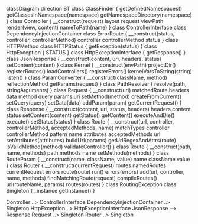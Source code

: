 classDiagram
direction BT
class ClassFinder {
   getDefinedNamespaces() 
   getClassesInNamespace(namespace) 
   getNamespaceDirectory(namespace) 
}
class Controller {
   __construct(request) 
    layout
    request
    viewPath
   render(view, content) 
   nameToPath(name) 
}
class ControllerInterface
class DependencyInjectionContainer
class ErrorRoute {
   __construct(status, controller, controllerMethod) 
    controller
    controllerMethod
    status
}
class HTTPMethod
class HTTPStatus {
   getException(status) 
}
class HttpException {
    STATUS
}
class HttpExceptionInterface {
   getResponse() 
}
class JsonResponse {
   __construct(content, uri, headers, status) 
   setContent(content) 
}
class Kernel {
   __construct(envPath) 
   projectDir() 
   registerRoutes() 
   loadControllers() 
   registerErrors() 
   kernelVarsToString(string) 
   listen() 
}
class ParamConverter {
   __construct(className, method) 
    reflectionMethod
   getParams(request) 
}
class PathResolver {
   resolve(path, stringArguments) 
}
class Request {
   __construct(uri) 
    matchedRoute
    headers
    data
    method
    query
    params
    uri
   setMethod(method) 
   createFromCurrent() 
   setQuery(query) 
   setData(data) 
   addParam(param) 
   getCurrentRequest() 
}
class Response {
   __construct(content, uri, status, headers) 
    headers
    content
    status
   setContent(content) 
   getStatus() 
   getContent() 
   executeAndDie() 
   execute() 
   setStatus(status) 
}
class Route {
   __construct(url, controller, controllerMethod, acceptedMethods, name) 
    matchTypes
    controller
    controllerMethod
    pattern
    name
    attributes
    acceptedMethods
    url
   setAttributes(attributes) 
   buildUrl(params) 
   getUrlRegexAndAttrs(route) 
   isValidMethod(method) 
   validateController() 
}
class Route {
   __construct(path, name, methods) 
    path
    methods
    name
   setMethods(methods) 
}
class RouteParam {
   __construct(name, className, value) 
    name
    className
    value
}
class Router {
   __construct(currentRequest) 
    routes
    namedRoutes
    currentRequest
    errors
   route(route) 
   run() 
   errors(errors) 
   add(url, controller, name, methods) 
   findMatchingRoute(request) 
   compileRoutes() 
   url(routeName, params) 
   routes(routes) 
}
class RoutingException
class Singleton {
    _instance
   getInstance() 
}

Controller  ..>  ControllerInterface 
DependencyInjectionContainer  ..>  Singleton 
HttpException  ..>  HttpExceptionInterface 
JsonResponse  -->  Response 
Request  ..>  Singleton 
Router  ..>  Singleton 
